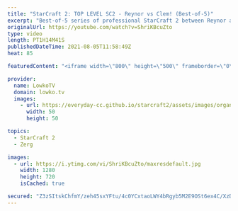 ```yaml
---
title: "StarCraft 2: TOP LEVEL SC2 - Reynor vs Clem! (Best-of-5)"
excerpt: "Best-of-5 series of professional StarCraft 2 between Reynor and Clem. AT this point I've casted these two facing off against each other dozens of times but these games always deliver.  Support my work on Patreon: http://www.patreon.com/lowkotv Become a YouTube member: https://lowko.tv/join  My second"
originalUrl: https://youtube.com/watch?v=ShriKBcuZto
type: video
length: PT1H14M41S
publishedDateTime: 2021-08-05T11:58:49Z
heat: 85

featuredContent: "<iframe width=\"800\" height=\"500\" frameborder=\"0\" src=\"https://www.youtube.com/embed/ShriKBcuZto\" allow=\"accelerometer; autoplay; encrypted-media; gyroscope; picture-in-picture\" allowfullscreen></iframe>"

provider:
  name: LowkoTV
  domain: lowko.tv
  images:
    - url: https://everyday-cc.github.io/starcraft2/assets/images/organizations/lowko.tv-50x50.jpg
      width: 50
      height: 50

topics:
  - StarCraft 2
  - Zerg

images:
  - url: https://i.ytimg.com/vi/ShriKBcuZto/maxresdefault.jpg
    width: 1280
    height: 720
    isCached: true

secured: "Z3zSItskChfmY/zeh45sxYFtu/4c0YCxtaoLWY4bRgyb5M2E9OSt6ex4C/XzDvuPuHerI07O1tnf3KGBvsJnCrYn4i1eCMjnu2a8RXy6bGKh1aDOgjyxahrCrU3I68R2z/MIom8tIEn6pKraaKvirmp46TNKwntCy5HOOiogWoTQ8Jd97OtTyaShss6012CBlkyC0V0cv0iwbCuWFhU49QNG0xJ/uxDI7eg5Yf+XZINnqCLaYX/3kr7MuKdgy/W4OjQDqrngjSiPzDqnc4IhtBoYMEckD0L5bzQsbQaN8pRqdHYMGBlkCZvCRR+2/bTN/oIs1gru9M7l55DvPcZc3Fgup7BA6k13M0fSbVsEw8Zq1B0Tk+4mt4MRaSCxtwmwR8fLsrvO12pCUaQ+pYZDb+8OKEdHOCxcp4EKXp3wjvLL3oO4W+fKY6n87mv1bOvn;TuSWEF1hHjYQ9GPtbOqe9w=="
---
```


